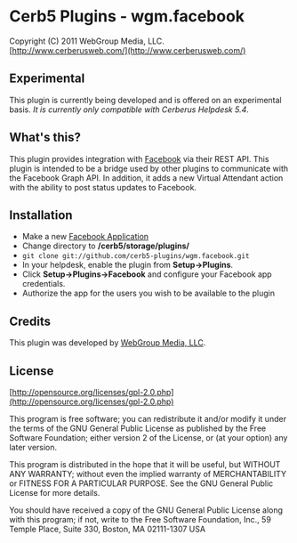 Cerb5 Plugins - wgm.facebook
===========================================
Copyright (C) 2011 WebGroup Media, LLC.  
[http://www.cerberusweb.com/](http://www.cerberusweb.com/)  

Experimental
------------
This plugin is currently being developed and is offered on an experimental basis.  _It is currently only compatible with Cerberus Helpdesk 5.4_.

What's this?
------------
This plugin provides integration with [Facebook](http://www.facebook.com/) via their REST API. This plugin is intended to be a bridge used by other plugins to communicate with the Facebook Graph API. In addition, it adds a new Virtual Attendant action with the ability to post status updates to Facebook.

Installation
------------
* Make a new [Facebook Application](https://developers.facebook.com/apps)
* Change directory to **/cerb5/storage/plugins/**
* `git clone git://github.com/cerb5-plugins/wgm.facebook.git`
* In your helpdesk, enable the plugin from **Setup->Plugins**.
* Click **Setup->Plugins->Facebook** and configure your Facebook app credentials.
* Authorize the app for the users you wish to be available to the plugin

Credits
-------
This plugin was developed by [WebGroup Media, LLC](http://www.cerberusweb.com/).

License
-------

[http://opensource.org/licenses/gpl-2.0.php](http://opensource.org/licenses/gpl-2.0.php)  

This program is free software; you can redistribute it and/or modify it under the terms of the GNU General Public License as published by the Free Software Foundation; either version 2 of the License, or (at your option) any later version.

This program is distributed in the hope that it will be useful, but WITHOUT ANY WARRANTY; without even the implied warranty of MERCHANTABILITY or FITNESS FOR A PARTICULAR PURPOSE. See the GNU General Public License for more details.

You should have received a copy of the GNU General Public License along with this program; if not, write to the Free Software Foundation, Inc., 59 Temple Place, Suite 330, Boston, MA 02111-1307 USA
